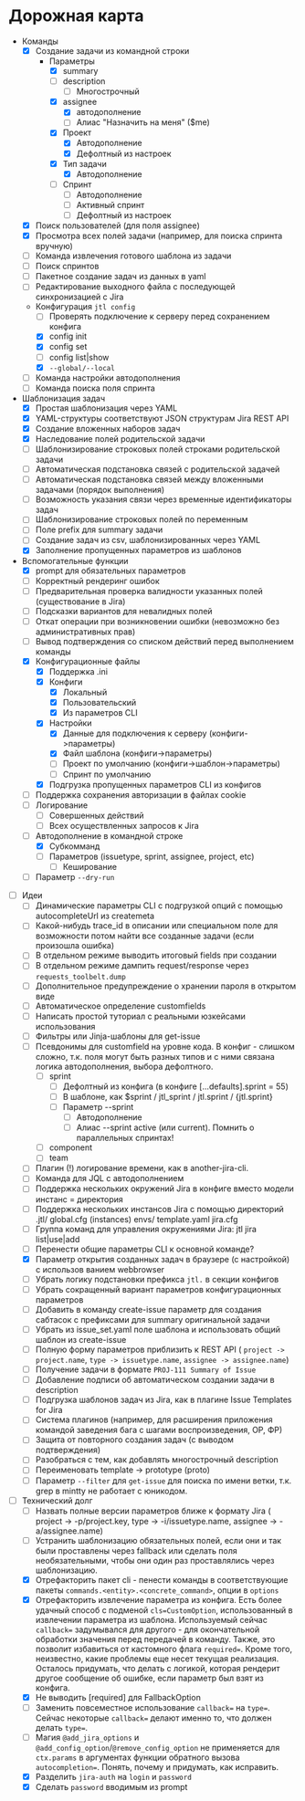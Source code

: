 # Дорожная карта

- Команды
    - [x] Создание задачи из командной строки
        - Параметры
            - [x] summary
            - [ ] description
                - [ ] Многострочный
            - [x] assignee
                - [x] автодополнение
                - [ ] Алиас "Назначить на меня" ($me)
            - [x] Проект
                - [x] Автодополнение
                - [x] Дефолтный из настроек
            - [x] Тип задачи
                - [x] Автодополнение
            - [ ] Спринт
                - [ ] Автодополнение
                - [ ] Активный спринт
                - [ ] Дефолтный из настроек
    - [x] Поиск пользователей (для поля assignee)
    - [x] Просмотра всех полей задачи (например, для поиска спринта вручную)
    - [ ] Команда извлечения готового шаблона из задачи
    - [ ] Поиск спринтов
    - [ ] Пакетное создание задач из данных в yaml
    - [ ] Редактирование выходного файла с последующей синхронизацией с Jira
    - Конфигурация `jtl config`
        - [ ] Проверять подключение к серверу перед сохранением конфига
        - [x] config init
        - [x] config set
        - [ ] config list|show
        - [x] `--global/--local`
    - [ ] Команда настройки автодополнения
    - [ ] Команда поиска поля спринта
- Шаблонизация задач
    - [x] Простая шаблонизация через YAML
    - [x] YAML-структуры соответствуют JSON структурам Jira REST API
    - [x] Создание вложенных наборов задач
    - [x] Наследование полей родительской задачи
    - [ ] Шаблонизирование строковых полей строками родительской задачи
    - [ ] Автоматическая подстановка связей с родительской задачей
    - [ ] Автоматическая подстановка связей между вложенными задачами
          (порядок выполнения)
    - [ ] Возможность указания связи через временные идентификаторы задач
    - [ ] Шаблонизирование строковых полей по переменным
    - [ ] Поле prefix для summary задачи
    - [ ] Cоздание задач из csv, шаблонизированных через YAML
    - [x] Заполнение пропущенных параметров из шаблонов
- Вспомогательные функции
    - [x] prompt для обязательных параметров
    - [ ] Корректный рендеринг ошибок
    - [ ] Предварительная проверка валидности указанных полей (существование в Jira)
    - [ ] Подсказки вариантов для невалидных полей
    - [ ] Откат операции при возникновении ошибки (невозможно без административных прав)
    - [ ] Вывод подтверждения со списком действий перед выполнением команды
    - [x] Конфигурационные файлы
        - [x] Поддержка .ini
        - [x] Конфиги
            - [x] Локальный
            - [x] Пользовательский
            - [x] Из параметров CLI
        - [x] Настройки
            - [x] Данные для подключения к серверу (конфиги->параметры)
            - [x] Файл шаблона (конфиги->параметры)
            - [ ] Проект по умолчанию (конфиги->шаблон->параметры)
            - [ ] Спринт по умолчанию
        - [x] Подгрузка пропущенных параметров CLI из конфигов
    - [ ] Поддержка сохранения авторизации в файлах cookie
    - [ ] Логирование
        - [ ] Совершенных действий
        - [ ] Всех осуществленных запросов к Jira
    - [ ] Автодополнение в командной строке
        - [x] Субкомманд
        - [ ] Параметров (issuetype, sprint, assignee, project, etc)
            - [ ] Кеширование
    - [ ] Параметр `--dry-run`
- [ ] Идеи
    - [ ] Динамические параметры CLI с подгрузкой опций с помощью
          autocompleteUrl из createmeta
    - [ ] Какой-нибудь trace_id в описании или специальном поле для возможности
          потом найти все созданные задачи (если произошла ошибка)
    - [ ] В отдельном режиме выводить итоговый fields при создании
    - [ ] В отдельном режиме дампить request/response через `requests_toolbelt.dump`
    - [ ] Дополнительное предупреждение о хранении пароля в открытом виде
    - [ ] Автоматическое определение customfields
    - [ ] Написать простой туториал с реальными юзкейсами использования
    - [ ] Фильтры или Jinja-шаблоны для get-issue
    - [ ] Псевдонимы для customfield на уровне кода. В конфиг - слишком сложно,
          т.к. поля могут быть разных типов и с ними связана логика
          автодополнения, выбора дефолтного.
        - [ ] sprint
            - [ ] Дефолтный из конфига (в конфиге [...defaults].sprint = 55)
            - [ ] В шаблоне, как $sprint / jtl_sprint / jtl.sprint / {jtl.sprint}
            - [ ] Параметр --sprint
                - [ ] Автодополнение
                - [ ] Алиас --sprint active (или current). Помнить о параллельных спринтах!
        - [ ] component
        - [ ] team
    - [ ] Плагин (!) логирование времени, как в another-jira-cli.
    - [ ] Команда для JQL с автодополнением
    - [ ] Поддержка нескольких окружений Jira в конфиге вместо модели
          инстанс = директория
    - [ ] Поддержка нескольких инстансов Jira с помощью директорий
          .jtl/
            global.cfg (instances)
            envs/
              template.yaml
              jira.cfg
    - [ ] Группа команд для управления окружениями Jira: jtl jira list|use|add
    - [ ] Перенести общие параметры CLI к основной команде?
    - [x] Параметр открытия созданных задач в браузере (с настройкой) с использов
          ванием webbrowser
    - [ ] Убрать логику подстановки префикса `jtl.` в секции конфигов
    - [ ] Убрать сокращенный вариант параметров конфигурационных параметров
    - [ ] Добавить в команду create-issue параметр для создания сабтасок с
      префиксами для summary оригинальной задачи
    - [ ] Убрать из issue_set.yaml поле шаблона и использовать общий шаблон из
      create-issue
    - [ ] Полную форму параметров приблизить к REST API (
      `project -> project.name`, `type -> issuetype.name`,
      `assignee -> assignee.name`)
    - [ ] Получение задачи в формате `PROJ-111 Summary of Issue`
    - [ ] Добавление подписи об автоматическом создании задачи в description
    - [ ] Подгрузка шаблонов задач из Jira, как в плагине Issue Templates for Jira
    - [ ] Система плагинов (например, для расширения приложения командой
      заведения бага с шагами воспроизведения, ОР, ФР)
    - [ ] Защита от повторного создания задач (с выводом подтверждения)
    - [ ] Разобраться с тем, как добавлять многострочный description
    - [ ] Переименовать template -> prototype (proto)
    - [ ] Параметр `--filter` для `get-issue` для поиска по имени ветки, т.к.
      grep в mintty не работает с юникодом.
- [ ] Технический долг
    - [ ] Назвать полные версии параметров ближе к формату Jira (
          project -> -p/project.key, type -> -i/issuetype.name,
          assignee -> -a/assignee.name)
    - [ ] Устранить шаблонизацию обязательных полей, если они и так были
          проставлены через fallback или сделать поля необязательными, чтобы
          они один раз проставлялись через шаблонизацию.
    - [x] Отрефакторить пакет cli - пенести команды в соответствующие пакеты
      `commands.<entity>.<concrete_command>`, опции в `options`
    - [x] Отрефакторить извлечение параметра из конфига. Есть более удачный способ
      с подменой `cls=CustomOption`, использованный в извлечении параметра из
      шаблона. Используемый сейчас `callback=` задумывался для другого -
      для окончательной обработки значения перед передачей в команду. Также,
      это позволит избавиться от кастомного флага `required=`. Кроме того,
      неизвестно, какие проблемы еще несет текущая реализация. Осталось
      придумать, что делать с логикой, которая рендерит другое сообщение об
      ошибке, если параметр был взят из конфига.
    - [x] Не выводить [required] для FallbackOption
    - [ ] Заменить повсеместное использование `callback=` на `type=`. Сейчас
      некоторые `callback=` делают именно то, что должен делать `type=`.
    - [ ] Магия `@add_jira_options` и `@add_config_option`/`@remove_config_option`
      не применяется для `ctx.params` в аргументах функции обратного вызова
      `autocompletion=`. Понять, почему и придумать, как исправить.
    - [x] Разделить `jira-auth` на `login` и `password`
    - [x] Сделать `password` вводимым из prompt
